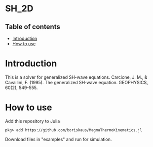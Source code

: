 # SH_2D
## Table of contents
* [Introduction](#Introduction)
* [How to use](#How-to-use)
# Introduction
This is a solver for generalized SH-wave equations. Carcione, J. M., & Cavallini, F. (1995). The generalized SH‐wave equation. GEOPHYSICS, 60(2), 549-555.
# How to use
Add this repository to Julia
```
pkg> add https://github.com/boriskaus/MagmaThermoKinematics.jl
```
Download files in "examples" and run for simulation.
